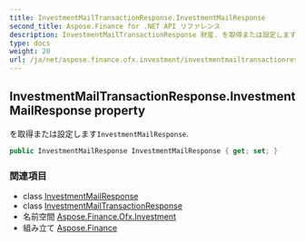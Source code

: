 ```yaml
---
title: InvestmentMailTransactionResponse.InvestmentMailResponse
second_title: Aspose.Finance for .NET API リファレンス
description: InvestmentMailTransactionResponse 財産. を取得または設定しますInvestmentMailResponse.
type: docs
weight: 20
url: /ja/net/aspose.finance.ofx.investment/investmentmailtransactionresponse/investmentmailresponse/
---
```

## InvestmentMailTransactionResponse.InvestmentMailResponse property

を取得または設定します`InvestmentMailResponse`.

```csharp
public InvestmentMailResponse InvestmentMailResponse { get; set; }
```

### 関連項目

* class [InvestmentMailResponse](../../investmentmailresponse/)
* class [InvestmentMailTransactionResponse](../)
* 名前空間 [Aspose.Finance.Ofx.Investment](../../investmentmailtransactionresponse/)
* 組み立て [Aspose.Finance](../../../)


